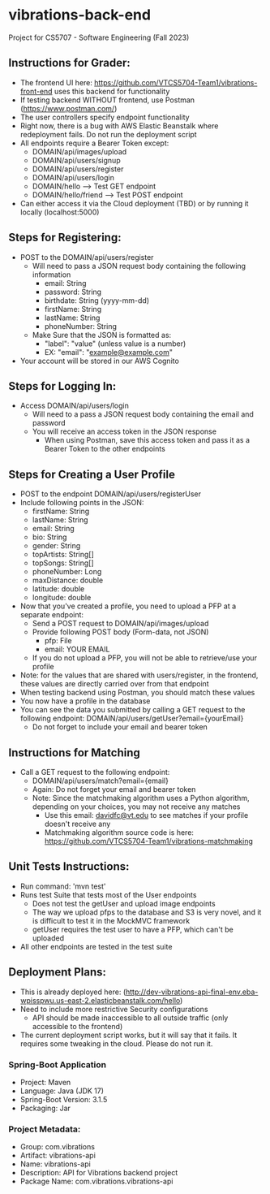 # vibrations-back-end
Project for CS5707 - Software Engineering (Fall 2023)

## Instructions for Grader:
* The frontend UI here: https://github.com/VTCS5704-Team1/vibrations-front-end uses this backend for functionality
* If testing backend WITHOUT frontend, use Postman (https://www.postman.com/)
* The user controllers specify endpoint functionality
* Right now, there is a bug with AWS Elastic Beanstalk where redeployment fails. Do not run the deployment script
* All endpoints require a Bearer Token except:
    * DOMAIN/api/images/upload
    * DOMAIN/api/users/signup
    * DOMAIN/api/users/register
    * DOMAIN/api/users/login
    * DOMAIN/hello --> Test GET endpoint
    * DOMAIN/hello/friend --> Test POST endpoint
* Can either access it via the Cloud deployment (TBD) or by running it locally (localhost:5000)

## Steps for Registering:
* POST to the DOMAIN/api/users/register
  * Will need to pass a JSON request body containing the following information
    * email: String
    * password: String
    * birthdate: String (yyyy-mm-dd)
    * firstName: String
    * lastName: String
    * phoneNumber: String
  * Make Sure that the JSON is formatted as:
    * "label": "value" (unless value is a number)
    * EX: "email": "example@example.com"
* Your account will be stored in our AWS Cognito

## Steps for Logging In:
* Access DOMAIN/api/users/login
  * Will need to a pass a JSON request body containing the email and password
  * You will receive an access token in the JSON response
    * When using Postman, save this access token and pass it as a Bearer Token to the other endpoints

## Steps for Creating a User Profile
* POST to the endpoint DOMAIN/api/users/registerUser
* Include following points in the JSON:
  * firstName: String
  * lastName: String
  * email: String
  * bio: String
  * gender: String
  * topArtists: String[]
  * topSongs: String[]
  * phoneNumber: Long
  * maxDistance: double
  * latitude: double
  * longitude: double
* Now that you've created a profile, you need to upload a PFP at a separate endpoint:
  * Send a POST request to DOMAIN/api/images/upload
  * Provide following POST body (Form-data, not JSON) 
    * pfp: File 
    * email: YOUR EMAIL
  * If you do not upload a PFP, you will not be able to retrieve/use your profile
* Note: for the values that are shared with users/register, in the frontend, these values are directly carried over from that endpoint
* When testing backend using Postman, you should match these values
* You now have a profile in the database
* You can see the data you submitted by calling a GET request to the following endpoint: DOMAIN/api/users/getUser?email={yourEmail}
  * Do not forget to include your email and bearer token

## Instructions for Matching
* Call a GET request to the following endpoint:
  * DOMAIN/api/users/match?email={email}
  * Again: Do not forget your email and bearer token
  * Note: Since the matchmaking algorithm uses a Python algorithm, depending on your choices, you may not receive any matches
    * Use this email: davidfc@vt.edu to see matches if your profile doesn't receive any
    * Matchmaking algorithm source code is here: https://github.com/VTCS5704-Team1/vibrations-matchmaking

## Unit Tests Instructions:
* Run command: 'mvn test'
* Runs test Suite that tests most of the User endpoints
  * Does not test the getUser and upload image endpoints
  * The way we upload pfps to the database and S3 is very novel, and it is difficult to test it in the MockMVC framework 
  * getUser requires the test user to have a PFP, which can't be uploaded
* All other endpoints are tested in the test suite


## Deployment Plans:
* This is already deployed here: (http://dev-vibrations-api-final-env.eba-wpisspwu.us-east-2.elasticbeanstalk.com/hello)
* Need to include more restrictive Security configurations
  * API should be made inaccessible to all outside traffic (only accessible to the frontend)
* The current deployment script works, but it will say that it fails. It requires some tweaking in the cloud. Please do not run it.

### Spring-Boot Application
* Project: Maven
* Language: Java (JDK 17)
* Spring-Boot Version: 3.1.5
* Packaging: Jar

### Project Metadata:
* Group: com.vibrations
* Artifact: vibrations-api
* Name: vibrations-api
* Description: API for Vibrations backend project
* Package Name: com.vibrations.vibrations-api



